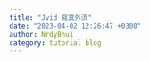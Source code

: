 ```yaml
---
title: "Jvid 寫真外流"
date: "2023-04-02 12:26:47 +0300"
author: NrdyBhu1
category: tutorial blog
---
```

